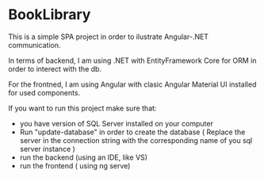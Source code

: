 # BookLibrary

This is a simple SPA project in order to ilustrate Angular-.NET communication.

In terms of backend, I am using .NET with EntityFramework Core for ORM in order to interect with the db.

For the frontned, I am using Angular with clasic Angular Material UI installed for used components.

If you want to run this project make sure that:
- you have  version of SQL Server installed on your computer
- Run "update-database" in order to create the database ( Replace the server in the connection string with the corresponding name of you sql server instance )
- run the backend (using an IDE, like VS)
- run the frontend ( using ng serve)

